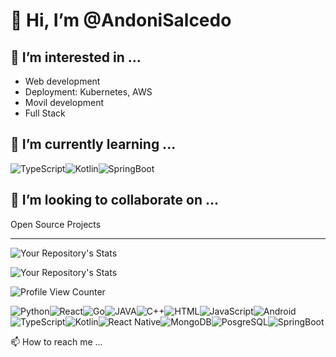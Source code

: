 # 👋 Hi, I’m @AndoniSalcedo

## 👀 I’m interested in ...

- Web development 
- Deployment: Kubernetes, AWS
- Movil development  
- Full Stack

## 🌱 I’m currently learning ...

<img alt="TypeScript" src="https://img.shields.io/badge/TypeScript-007ACC?style=for-the-badge&logo=typescript&logoColor=white"><img alt="Kotlin" src="https://img.shields.io/badge/Kotlin-0095D5?&style=for-the-badge&logo=kotlin&logoColor=white"><img alt="SpringBoot" src="https://img.shields.io/badge/Spring-6DB33F?style=for-the-badge&logo=spring&logoColor=white">

## 💞️ I’m looking to collaborate on ...

Open Source Projects

---

![Your Repository's Stats](https://github-readme-stats.vercel.app/api?username=AndoniSalcedo&show_icons=true)

![Your Repository's Stats](https://github-readme-stats.vercel.app/api/top-langs/?username=AndoniSalcedo&theme=blue-green)


![Profile View Counter](https://komarev.com/ghpvc/?username=AndoniSalcedo)

<img alt="Python" src="https://img.shields.io/badge/Python-14354C?style=for-the-badge&logo=python&logoColor=white"><img alt="React" src="https://img.shields.io/badge/React-20232A?style=for-the-badge&logo=react&logoColor=61DAFB"><img alt="Go" src="https://img.shields.io/badge/Go-00ADD8?style=for-the-badge&logo=go&logoColor=white"><img alt="JAVA" src="https://img.shields.io/badge/Java-ED8B00?style=for-the-badge&logo=java&logoColor=white"><img alt="C++" src="https://img.shields.io/badge/C%2B%2B-00599C?style=for-the-badge&logo=c%2B%2B&logoColor=white"><img alt="HTML" src="https://img.shields.io/badge/HTML5-E34F26?style=for-the-badge&logo=html5&logoColor=white"><img alt="JavaScript" src="https://img.shields.io/badge/JavaScript-F7DF1E?style=for-the-badge&logo=javascript&logoColor=black"><img alt="Android" src="https://img.shields.io/badge/Android-3DDC84?style=for-the-badge&logo=android&logoColor=white"><img alt="TypeScript" src="https://img.shields.io/badge/TypeScript-007ACC?style=for-the-badge&logo=typescript&logoColor=white"><img alt="Kotlin" src="https://img.shields.io/badge/Kotlin-0095D5?&style=for-the-badge&logo=kotlin&logoColor=white"><img alt="React Native" src="https://img.shields.io/badge/React_Native-20232A?style=for-the-badge&logo=react&logoColor=61DAFB"><img alt="MongoDB" src="https://img.shields.io/badge/MongoDB-4EA94B?style=for-the-badge&logo=mongodb&logoColor=white"><img alt="PosgreSQL" src="https://img.shields.io/badge/PostgreSQL-316192?style=for-the-badge&logo=postgresql&logoColor=white"><img alt="SpringBoot" src="https://img.shields.io/badge/Spring-6DB33F?style=for-the-badge&logo=spring&logoColor=white">

 
 📫 How to reach me ...

<a href="mailto:andonisalcedo@gmail.com"> <img alt="" src="https://img.shields.io/badge/Gmail-D14836?style=for-the-badge&logo=gmail&logoColor=white"></a>

<!-- BADGES: https://dev.to/envoy_/150-badges-for-github-pnk -->

<!--
<img alt="Python" src="https://img.shields.io/badge/Python-14354C?style=for-the-badge&logo=python&logoColor=white">
<img alt="React" src="https://img.shields.io/badge/React-20232A?style=for-the-badge&logo=react&logoColor=61DAFB">
<img alt="Go" src="https://img.shields.io/badge/Go-00ADD8?style=for-the-badge&logo=go&logoColor=white">
<img alt="JAVA" src="https://img.shields.io/badge/Java-ED8B00?style=for-the-badge&logo=java&logoColor=white">
<img alt="C++" src="https://img.shields.io/badge/C%2B%2B-00599C?style=for-the-badge&logo=c%2B%2B&logoColor=white">
<img alt="HTML" src="https://img.shields.io/badge/HTML5-E34F26?style=for-the-badge&logo=html5&logoColor=white">
<img alt="JavaScript" src="https://img.shields.io/badge/JavaScript-F7DF1E?style=for-the-badge&logo=javascript&logoColor=black">
<img alt="Android" src="https://img.shields.io/badge/Android-3DDC84?style=for-the-badge&logo=android&logoColor=white">
<img alt="TypeScript" src="https://img.shields.io/badge/TypeScript-007ACC?style=for-the-badge&logo=typescript&logoColor=white">
<img alt="Kotlin" src="https://img.shields.io/badge/Kotlin-0095D5?&style=for-the-badge&logo=kotlin&logoColor=white">
<img alt="React Native" src="https://img.shields.io/badge/React_Native-20232A?style=for-the-badge&logo=react&logoColor=61DAFB">
<img alt="MongoDB" src="https://img.shields.io/badge/MongoDB-4EA94B?style=for-the-badge&logo=mongodb&logoColor=white">
<img alt="PosgreSQL" src="https://img.shields.io/badge/PostgreSQL-316192?style=for-the-badge&logo=postgresql&logoColor=white">
<img alt="SpringBoot" src="https://img.shields.io/badge/Spring-6DB33F?style=for-the-badge&logo=spring&logoColor=white">

-->



